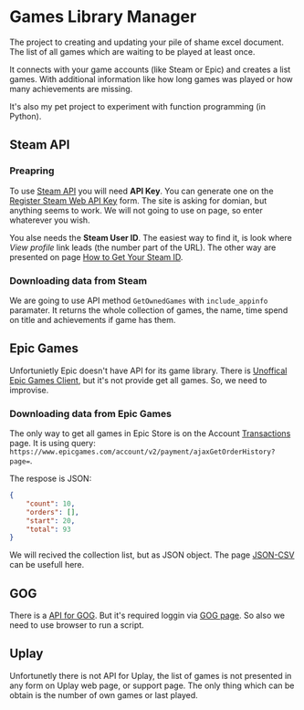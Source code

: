 # Games Library Manager

The project to creating and updating your pile of shame excel document. The list of all games which are waiting to be played at least once.

It connects with your game accounts (like Steam or Epic) and creates a list games. With additional information like how long games was played or how many achievements are missing.

It's also my pet project to experiment with function programming (in Python).

## Steam API

### Preapring

To use [Steam API](https://steamcommunity.com/dev) you will need **API Key**. You can generate one on the [Register Steam Web API Key](https://steamcommunity.com/dev/apikey) form. The site is asking for domian, but anything seems to work. We will not going to use on page, so enter whaterever you wish.

You alse needs the **Steam User ID**. The easiest way to find it, is look where *View profile* link leads (the number part of the URL). The other way are presented on page [How to Get Your Steam ID](https://www.wikihow.com/Get-Your-Steam-ID).

### Downloading data from Steam

We are going to use API method `GetOwnedGames` with `include_appinfo` paramater. It returns the whole collection of games, the name, time spend on title and achievements if game has them.

## Epic Games

Unfortunietly Epic doesn't have API for its game library. There is [Unoffical Epic Games Client](https://www.npmjs.com/package/epicgames-client), but it's not provide get all games. So, we need to improvise.

### Downloading data from Epic Games

The only way to get all games in Epic Store is on the Account [Transactions](https://www.epicgames.com/account/transactions) page. It is using query: `https://www.epicgames.com/account/v2/payment/ajaxGetOrderHistory?page=`.

The respose is JSON:

```json
{
    "count": 10,
    "orders": [],
    "start": 20,
    "total": 93
}
```

We will recived the collection list, but as JSON object. The page [JSON-CSV](https://json-csv.com/) can be usefull here.

## GOG

There is a [API for GOG](https://gogapidocs.readthedocs.io/en/latest/index.html). But it's required loggin via [GOG page](https://login.gog.com/auth?). So also we need to use browser to run a script.

## Uplay

Unfortunetly there is not API for Uplay, the list of games is not presented in any form on Uplay web page, or support page. The only thing which can be obtain is the number of own games or last played.
